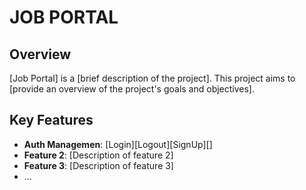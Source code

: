 # JOB PORTAL

## Overview

[Job Portal] is a [brief description of the project]. This project aims to [provide an overview of the project's goals and objectives]. 

## Key Features

- **Auth Managemen**: [Login][Logout][SignUp][]
- **Feature 2**: [Description of feature 2]
- **Feature 3**: [Description of feature 3]
- ...
